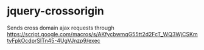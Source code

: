# jquery-crossorigin
Sends cross domain ajax requests through https://script.google.com/macros/s/AKfycbwmqG55tt2d2FcT_WQ3WjCSKmtyFpkOcdprSITn45-4UgVJnzp9/exec
